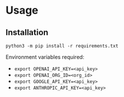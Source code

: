 # Usage
## Installation
`python3 -m pip install -r requirements.txt`

Environment variables required:
+ `export OPENAI_API_KEY=<api_key>`
+ `export OPENAI_ORG_ID=<org_id>`
+ `export GOOGLE_API_KEY=<api_key>`
+ `export ANTHROPIC_API_KEY=<api_key>`